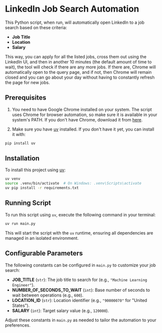 # LinkedIn Job Search Automation

This Python script, when run, will automatically open LinkedIn to a job search based on these criteria:

- **Job Title**
- **Location**
- **Salary**

This way, you can apply for all the listed jobs, cross them out using the LinkedIn UI, and then in another 10 minutes (the default amount of time to wait), the tool will check if there are any more jobs. If there are, Chrome will automatically open to the query page, and if not, then Chrome will remain closed and you can go about your day without having to constantly refresh the page for new jobs.

## Prerequisites

1. You need to have Google Chrome installed on your system. The script uses Chrome for browser automation, so make sure it is available in your system's PATH. If you don't have Chrome, download it from [here](https://www.google.com/chrome/).

2. Make sure you have [uv](https://github.com/astral-sh/uv) installed. If you don't have it yet, you can install it with:

```bash
pip install uv
```

## Installation

To install this project using [uv](https://github.com/astral-sh/uv):

```bash
uv venv
source .venv/bin/activate  # On Windows: .venv\Scripts\activate
uv pip install -r requirements.txt
```

## Running Script

To run this script using `uv`, execute the following command in your terminal:

```bash
uv run main.py
```

This will start the script with the `uv` runtime, ensuring all dependencies are managed in an isolated environment.

## Configurable Parameters

The following constants can be configured in `main.py` to customize your job search:

- **JOB_TITLE** (`str`): The job title to search for (e.g., `"Machine Learning Engineer"`).
- **NUMBER_OF_SECONDS_TO_WAIT** (`int`): Base number of seconds to wait between operations (e.g., `600`).
- **LOCATION_ID** (`str`): Location identifier (e.g., `"90000070"` for "United States").
- **SALARY** (`int`): Target salary value (e.g., `120000`).

Adjust these constants in `main.py` as needed to tailor the automation to your preferences.
